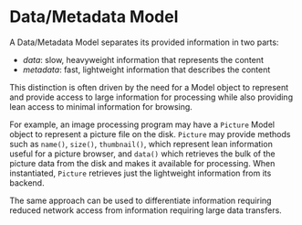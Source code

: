 # Data/Metadata Model

A Data/Metadata Model separates its provided information in two parts:

- *data*: slow, heavyweight information that represents the content
- *metadata*: fast, lightweight information that describes the content

This distinction is often driven by the need for a Model object to represent
and provide access to large information for processing while also providing 
lean access to minimal information for browsing.

For example, an image processing program may have a `Picture` Model object
to represent a picture file on the disk. `Picture` may provide methods 
such as `name()`, `size()`, `thumbnail()`, which represent lean 
information useful for a picture browser, and `data()` which retrieves
the bulk of the picture data from the disk and makes it available for
processing. When instantiated, `Picture` retrieves just the lightweight 
information from its backend.

The same approach can be used to differentiate information
requiring reduced network access from information requiring large data transfers.

